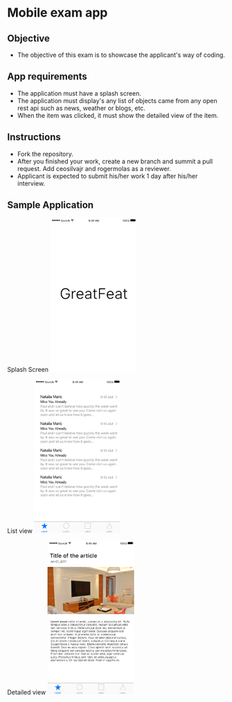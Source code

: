 # Mobile exam app

## Objective

- The objective of this exam is to showcase the applicant's way of coding.

## App requirements

- The application must have a splash screen.
- The application must display's any list of objects came from any open rest api such as news, weather or blogs, etc.
- When the item was clicked, it must show the detailed view of the item.

## Instructions

- Fork the repository.
- After you finished your work, create a new branch and summit a pull request. Add ceosilvajr and rogermolas as a reviewer.
- Applicant is expected to submit his/her work 1 day after his/her interview.

## Sample Application

Splash Screen 
<img src="art/splash_screen.png" alt="phone image" width="200px" />

List view 
<img src="art/list_view.png" alt="phone image" width="200px" />

Detailed view 
<img src="art/detailed_view.png" alt="phone image" width="200px" />
